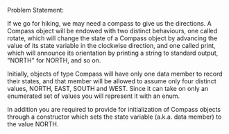 Problem Statement:

If we go for hiking, we may need a compass to give us the directions. A Compass object will be endowed with two distinct behaviours, one called rotate, which will change the state of a Compass object by advancing the value of its state variable in the clockwise direction, and one called print, which will announce its orientation by printing a string to standard output, "NORTH" for NORTH, and so on.

Initially, objects of type Compass will have only one data member to record their states, and that member will be allowed to assume only four distinct values, NORTH, EAST, SOUTH and WEST. Since it can take on only an enumerated set of values you will represent it with an enum.

In addition you are required to provide for initialization of Compass objects through a constructor which sets the state variable (a.k.a. data member) to the value NORTH.
